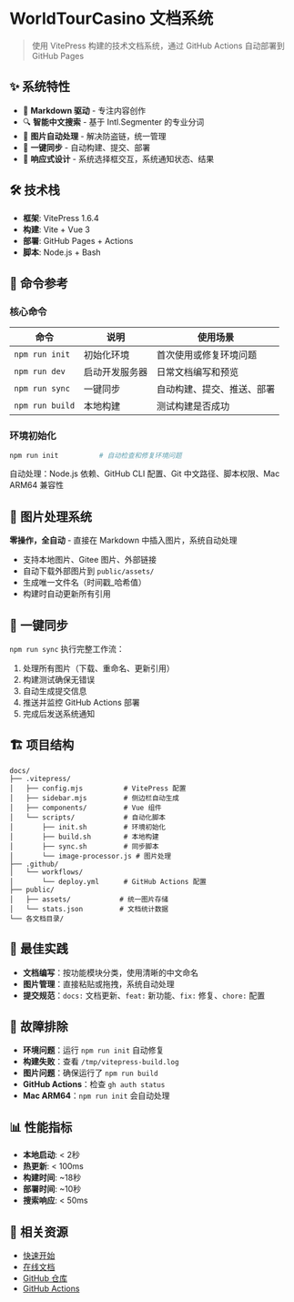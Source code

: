 # WorldTourCasino 文档系统

> 使用 VitePress 构建的技术文档系统，通过 GitHub Actions 自动部署到 GitHub Pages

## ✨ 系统特性

- 📝 **Markdown 驱动** - 专注内容创作
- 🔍 **智能中文搜索** - 基于 Intl.Segmenter 的专业分词
- 📸 **图片自动处理** - 解决防盗链，统一管理
- 🔄 **一键同步** - 自动构建、提交、部署
- 📱 **响应式设计** - 系统选择框交互，系统通知状态、结果

## 🛠 技术栈

- **框架**: VitePress 1.6.4
- **构建**: Vite + Vue 3
- **部署**: GitHub Pages + Actions
- **脚本**: Node.js + Bash

## 📝 命令参考

### 核心命令

| 命令              | 说明           | 使用场景                   |
| ----------------- | -------------- | -------------------------- |
| `npm run init`  | 初始化环境     | 首次使用或修复环境问题     |
| `npm run dev`   | 启动开发服务器 | 日常文档编写和预览         |
| `npm run sync`  | 一键同步       | 自动构建、提交、推送、部署 |
| `npm run build` | 本地构建       | 测试构建是否成功           |

### 环境初始化

```bash
npm run init          # 自动检查和修复环境问题
```

自动处理：Node.js 依赖、GitHub CLI 配置、Git 中文路径、脚本权限、Mac ARM64 兼容性

## 📸 图片处理系统

**零操作，全自动** - 直接在 Markdown 中插入图片，系统自动处理

- 支持本地图片、Gitee 图片、外部链接
- 自动下载外部图片到 `public/assets/`
- 生成唯一文件名（时间戳_哈希值）
- 构建时自动更新所有引用

## 🔄 一键同步

`npm run sync` 执行完整工作流：

1. 处理所有图片（下载、重命名、更新引用）
2. 构建测试确保无错误
3. 自动生成提交信息
4. 推送并监控 GitHub Actions 部署
5. 完成后发送系统通知

## 🏗️ 项目结构

```
docs/
├── .vitepress/
│   ├── config.mjs          # VitePress 配置
│   ├── sidebar.mjs         # 侧边栏自动生成
│   ├── components/         # Vue 组件
│   └── scripts/            # 自动化脚本
│       ├── init.sh         # 环境初始化
│       ├── build.sh        # 本地构建
│       ├── sync.sh         # 同步脚本
│       └── image-processor.js # 图片处理
├── .github/
│   └── workflows/
│       └── deploy.yml      # GitHub Actions 配置
├── public/
│   ├── assets/            # 统一图片存储
│   └── stats.json         # 文档统计数据
└── 各文档目录/
```

## 🎯 最佳实践

- **文档编写**：按功能模块分类，使用清晰的中文命名
- **图片管理**：直接粘贴或拖拽，系统自动处理
- **提交规范**：`docs:` 文档更新、`feat:` 新功能、`fix:` 修复、`chore:` 配置

## 🔧 故障排除

- **环境问题**：运行 `npm run init` 自动修复
- **构建失败**：查看 `/tmp/vitepress-build.log`
- **图片问题**：确保运行了 `npm run build`
- **GitHub Actions**：检查 `gh auth status`
- **Mac ARM64**：`npm run init` 会自动处理

## 📊 性能指标

- **本地启动**: < 2秒
- **热更新**: < 100ms
- **构建时间**: ~18秒
- **部署时间**: ~10秒
- **搜索响应**: < 50ms

## 🔗 相关资源

- [快速开始](./快速开始)
- [在线文档](https://zhaoheng666.github.io/WTC-Docs/)
- [GitHub 仓库](https://github.com/zhaoheng666/WTC-Docs)
- [GitHub Actions](https://github.com/zhaoheng666/WTC-Docs/actions)
